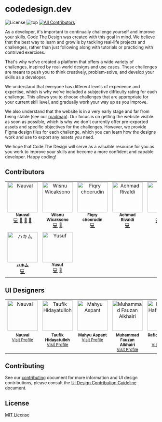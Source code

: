 # codedesign.dev

![License](https://img.shields.io/github/license/nauvalazhar/code-design?style=flat-square) ![top](https://img.shields.io/github/languages/top/nauvalazhar/code-design?style=flat-square) <!-- ALL-CONTRIBUTORS-BADGE:START - Do not remove or modify this section -->
[![All Contributors](https://img.shields.io/badge/all_contributors-9-orange.svg?style=flat-square)](#contributors-)
<!-- ALL-CONTRIBUTORS-BADGE:END --> 


As a developer, it's important to continually challenge yourself and improve your skills. Code The Design was created with this goal in mind. We believe that the best way to learn and grow is by tackling real-life projects and challenges, rather than just following along with tutorials or practicing with contrived exercises.

That's why we've created a platform that offers a wide variety of challenges, inspired by real-world designs and use cases. These challenges are meant to push you to think creatively, problem-solve, and develop your skills as a developer.

We understand that everyone has different levels of experience and expertise, which is why we've included a subjective difficulty rating for each challenge. This allows you to choose challenges that are appropriate for your current skill level, and gradually work your way up as you improve.

We also understand that the website is in a very early stage and far from being stable (see our [roadmap](https://github.com/nauvalazhar/code-design/issues/12)). Our focus is on getting the website visible as soon as possible, which is why we don't currently offer pre-exported assets and specific objectives for the challenges. However, we provide Figma design files for each challenge, which you can learn how the designs work and use to export any assets you need.

We hope that Code The Design will serve as a valuable resource for you as you work to improve your skills and become a more confident and capable developer. Happy coding!

## Contributors

<!-- ALL-CONTRIBUTORS-LIST:START - Do not remove or modify this section -->
<!-- prettier-ignore-start -->
<!-- markdownlint-disable -->
<table>
  <tbody>
    <tr>
      <td align="center" valign="top" width="14.28%"><a href="http://nauv.al"><img src="https://avatars.githubusercontent.com/u/14899175?v=4?s=100" width="100px;" alt="Nauval"/><br /><sub><b>Nauval</b></sub></a><br /><a href="https://github.com/nauvalazhar/code-design/commits?author=nauvalazhar" title="Code">💻</a> <a href="#design-nauvalazhar" title="Design">🎨</a> <a href="#ideas-nauvalazhar" title="Ideas, Planning, & Feedback">🤔</a> <a href="https://github.com/nauvalazhar/code-design/commits?author=nauvalazhar" title="Documentation">📖</a></td>
      <td align="center" valign="top" width="14.28%"><a href="https://wiscaksono.me/"><img src="https://avatars.githubusercontent.com/u/63142229?v=4?s=100" width="100px;" alt="Wisnu Wicaksono"/><br /><sub><b>Wisnu Wicaksono</b></sub></a><br /><a href="https://github.com/nauvalazhar/code-design/commits?author=wiscaksono" title="Code">💻</a> <a href="#design-wiscaksono" title="Design">🎨</a></td>
      <td align="center" valign="top" width="14.28%"><a href="http://fiqry.dev"><img src="https://avatars.githubusercontent.com/u/25787603?v=4?s=100" width="100px;" alt="Fiqry choerudin"/><br /><sub><b>Fiqry choerudin</b></sub></a><br /><a href="https://github.com/nauvalazhar/code-design/commits?author=fiqryq" title="Code">💻</a></td>
      <td align="center" valign="top" width="14.28%"><a href="https://mrtampan.github.io/"><img src="https://avatars.githubusercontent.com/u/33930946?v=4?s=100" width="100px;" alt="Achmad Rivaldi"/><br /><sub><b>Achmad Rivaldi</b></sub></a><br /><a href="https://github.com/nauvalazhar/code-design/commits?author=mrtampan" title="Code">💻</a></td>
      <td align="center" valign="top" width="14.28%"><a href="http://perdidev.github.io"><img src="https://avatars.githubusercontent.com/u/108800230?v=4?s=100" width="100px;" alt="Perdi"/><br /><sub><b>Perdi</b></sub></a><br /><a href="https://github.com/nauvalazhar/code-design/commits?author=perdiDev" title="Code">💻</a> <a href="#design-perdiDev" title="Design">🎨</a> <a href="https://github.com/nauvalazhar/code-design/commits?author=perdiDev" title="Documentation">📖</a></td>
      <td align="center" valign="top" width="14.28%"><a href="https://hendraaagil.dev"><img src="https://avatars.githubusercontent.com/u/54741166?v=4?s=100" width="100px;" alt="Hendra Agil"/><br /><sub><b>Hendra Agil</b></sub></a><br /><a href="https://github.com/nauvalazhar/code-design/commits?author=hendraaagil" title="Code">💻</a></td>
      <td align="center" valign="top" width="14.28%"><a href="https://up2dul.com"><img src="https://avatars.githubusercontent.com/u/36098718?v=4?s=100" width="100px;" alt="Abdul Malik"/><br /><sub><b>Abdul Malik</b></sub></a><br /><a href="https://github.com/nauvalazhar/code-design/commits?author=up2dul" title="Code">💻</a></td>
    </tr>
    <tr>
      <td align="center" valign="top" width="14.28%"><a href="https://haikel.my.id"><img src="https://avatars.githubusercontent.com/u/77146709?v=4?s=100" width="100px;" alt="ハキム"/><br /><sub><b>ハキム</b></sub></a><br /><a href="https://github.com/nauvalazhar/code-design/commits?author=haikelz" title="Code">💻</a></td>
      <td align="center" valign="top" width="14.28%"><a href="https://github.com/iamyuu"><img src="https://avatars.githubusercontent.com/u/45778229?v=4?s=100" width="100px;" alt="Yusuf"/><br /><sub><b>Yusuf</b></sub></a><br /><a href="https://github.com/nauvalazhar/code-design/commits?author=iamyuu" title="Code">💻</a> <a href="#design-iamyuu" title="Design">🎨</a></td>
    </tr>
  </tbody>
</table>

<!-- markdownlint-restore -->
<!-- prettier-ignore-end -->

<!-- ALL-CONTRIBUTORS-LIST:END -->
<!-- prettier-ignore-start -->
<!-- markdownlint-disable -->

<!-- markdownlint-restore -->
<!-- prettier-ignore-end -->

<!-- ALL-CONTRIBUTORS-LIST:END -->

## UI Designers

<table width="100%">
  <tr>
    <td align="center"><img src="https://codedesign.dev/_next/image?url=%2Fnauval.jpg&w=128&q=75" width="100" alt="Nauval"></td>
    <td align="center"><img src="https://codedesign.dev/_next/image?url=%2Ftaufik.jpeg&w=128&q=75" width="100" alt="Taufik Hidayatulloh"></td>
    <td align="center"><img src="https://codedesign.dev/_next/image?url=%2Fmahyu.jpeg&w=128&q=75" width="100" alt="Mahyu Aspant"></td>
    <td align="center"><img src="https://codedesign.dev/_next/image?url=%2Ffauzan.jpeg&w=128&q=75" width="100" alt="Muhammad Fauzan Alkhairi"></td>
    <td align="center"><img src="https://codedesign.dev/_next/image?url=%2Frafiq.png&w=128&q=75" width="100" alt="Rafiq Al Hafizh Adha"></td>
  </tr>
  <tr>
    <td align="center" valign="top" width="14.28%">
      <sub><b>Nauval</b></sub>
      <br>
      <sub><a href="https://www.figma.com/@mhd">Visit Profile</a></sub>
    </td>
    <td align="center" valign="top" width="14.28%">
      <sub><b>Taufik Hidayatulloh</b></sub>
      <br>
      <sub><a href="https://www.figma.com/@opik">Visit Profile</a></sub>
    </td>
    <td align="center" valign="top" width="14.28%">
      <sub><b>Mahyu Aspant</b></sub>
      <br>
      <sub><a href="https://www.figma.com/@mahyuaspant">Visit Profile</a></sub>
    </td>
    <td align="center" valign="top" width="14.28%">
      <sub><b>Muhammad Fauzan Alkhairi</b></sub>
      <br>
      <sub><a href="https://www.figma.com/@muhammadfauzana">Visit Profile</a></sub>
    </td>
    <td align="center" valign="top" width="14.28%">
      <sub><b>Rafiq Al Hafizh Adha</b></sub>
      <br>
      <sub><a href="https://www.figma.com/@rafiqadha">Visit Profile</a></sub>
    </td>
  </tr>
</table>

## Contributing

See our [contributing](https://github.com/nauvalazhar/code-design/blob/main/CONTRIBUTING.md) document for more information and UI design contributions, please consult the [UI Design Contribution Guideline](https://github.com/nauvalazhar/code-design/blob/main/CONTRIBUTING_DESIGN.md) document.



## License
[MIT License](https://github.com/nauvalazhar/code-design/blob/main/LICENSE)
